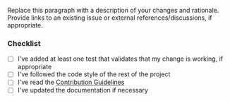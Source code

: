 <!--
    Thanks for contributing to Swift Algorithms!

    If this pull request adds new API, please add '?template=new.md'
    to the URL to switch to the appropriate template.
    Before you submit your request, please replace the paragraph
    below with the relevant details, and complete the steps in the
    checklist by placing an 'x' in each box:
    
    - [x] I've completed this task
    - [ ] This task isn't completed
-->

Replace this paragraph with a description of your changes and rationale. Provide links to an existing issue or external references/discussions, if appropriate.

### Checklist
- [ ] I've added at least one test that validates that my change is working, if appropriate
- [ ] I've followed the code style of the rest of the project
- [ ] I've read the [Contribution Guidelines](../blob/main/CONTRIBUTING.md)
- [ ] I've updated the documentation if necessary
